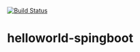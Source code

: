 [![Build Status](https://travis-ci.org/ckaushik/helloworld-spingboot.svg?branch=master)](https://travis-ci.org/ckaushik/helloworld-spingboot)

# helloworld-spingboot
